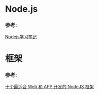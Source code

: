 Node.js
=======

### 参考:

[Nodejs学习笔记](https://github.com/chyingp/nodejs-learning-guide)



# 框架

### 参考:

[十个最适合 Web 和 APP 开发的 NodeJS 框架](http://www.cnblogs.com/MineLV/p/5444125.html)